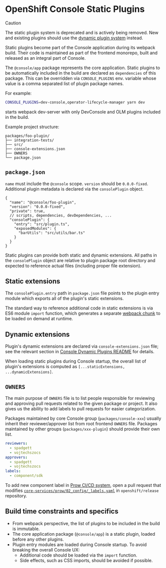 # OpenShift Console Static Plugins

> [!CAUTION]
> The static plugin system is deprecated and is actively being removed. New and existing plugins should
> use the [dynamic plugin system](../console-dynamic-plugin-sdk/README.md) instead.

Static plugins become part of the Console application during its webpack build. Their code is maintained
as part of the frontend monorepo, built and released as an integral part of Console.

The `@console/app` package represents the core application. Static plugins to be automatically included
in the build are declared as `dependencies` of this package. This can be overridden via `CONSOLE_PLUGINS`
env. variable whose value is a comma separated list of plugin package names.

For example:

```sh
CONSOLE_PLUGINS=dev-console,operator-lifecycle-manager yarn dev
```

starts webpack dev-server with only DevConsole and OLM plugins included in the build.

Example project structure:

```
packages/foo-plugin/
├── integration-tests/
├── src/
├── console-extensions.json
├── OWNERS
└── package.json
```

## `package.json`

`name` must include the `@console` scope. `version` should be `0.0.0-fixed`. Additional plugin metadata
is declared via the `consolePlugin` object.

```jsonc
{
  "name": "@console/foo-plugin",
  "version": "0.0.0-fixed",
  "private": true,
  // scripts, dependencies, devDependencies, ...
  "consolePlugin": {
    "entry": "src/plugin.ts",
    "exposedModules": {
      "barUtils": "src/utils/bar.ts"
    }
  }
}
```

Static plugins can provide both static and dynamic extensions. All paths in the `consolePlugin` object
are relative to plugin package root directory and expected to reference actual files (including proper
file extension).

## Static extensions

The `consolePlugin.entry` path in `package.json` file points to the plugin entry module which exports
all of the plugin's static extensions.

The standard way to reference additional code in static extensions is via ES6 module `import` function,
which generates a separate [webpack chunk](https://webpack.js.org/guides/code-splitting/) to be loaded
on demand at runtime.

## Dynamic extensions

Plugin's dynamic extensions are declared via `console-extensions.json` file; see the relevant section in
[Console Dynamic Plugins README](/frontend/packages/console-dynamic-plugin-sdk/README.md) for details.

When loading static plugins during Console startup, the overall list of plugin's extensions is computed
as `[...staticExtensions, ...dynamicExtensions]`.

## `OWNERS`

The main purpose of `OWNERS` file is to list people responsible for reviewing and approving pull requests
related to the given package or project. It also gives us the ability to add labels to pull requests for
easier categorization.

Packages maintained by core Console group (`packages/console-xxx`) usually inherit their reviewer/approver
list from root frontend `OWNERS` file. Packages maintained by other groups (`packages/xxx-plugin`) should
provide their own list.

```yaml
reviewers:
  - spadgett
  - vojtechszocs
approvers:
  - spadgett
  - vojtechszocs
labels:
  - component/sdk
```

To add new component label in [Prow CI/CD system](https://github.com/kubernetes/test-infra), open a pull
request that modifies
[`core-services/prow/02_config/_labels.yaml`](https://github.com/openshift/release/blob/master/core-services/prow/02_config/_labels.yaml)
in `openshift/release` repository.

## Build time constraints and specifics

- From webpack perspective, the list of plugins to be included in the build is immutable.
- The core application package (`@console/app`) is a static plugin, loaded before any other plugins.
- Plugin entry modules are loaded during Console startup. To avoid breaking the overall Console UX:
  - Additional code should be loaded via the `import` function.
  - Side effects, such as CSS imports, should be avoided if possible.
